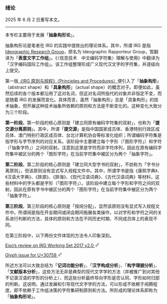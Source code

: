 ### 绪论

2025 年 6 月 2 日重写本文。

---

本专栏主要用于发展「**抽象构形论**」。

抽象构形论是笔者在 IRG 的实践中提炼出的理论体系。其中，所谓 IRG 是指 [Ideographic Research Group](https://www.unicode.org/irg/)，原名为 Ideographic Rapporteur Group，暂翻译为「**表意文字工作组**」。《〈信息技术　中文编码字符集〉理解与使用》中翻译为「汉字编码国际工作组」。该工作组整理形成广义现代汉文字的字符集，并逐级向上提交。

第一版[《IRG 原则与规程》（Principles and Procedures）](https://www.unicode.org/irg/docs/n1503-PPv1d2.pdf)便引入了「**抽象构形**」（abstract shape）和「**具象构形**」（actual shape）的概念对子。即便如此，虽然后续的各个版本都沿用了这对名词，但这对名词所指代的对象并非恒定不变，而是随着 IRG 的发展而变化。具体而言，虽然「抽象构形」总是「具象构形」的技术抽象，但开展这种技术抽象所依赖的原则和方法是不断变化的。这种变化大致分为三个阶段。

**第一阶段**。第一阶段的核心原则是「建立同原有编码字符集的双射」，也称为「**提交源分离原则**」。其中，所谓「**提交源**」是指中国国家成员体、香港特别行政区成员体、澳门特别行政区成员体、台北计算机协会等标准化组织；所谓编码字符集是指字形与字节序列的对应关系。该阶段中主要建立每个字形（「图形字符」）和字符（「抽象字符」）之间的双射。注意到这里是字符而非字符序列，因此在原有编码字符集中被区分的两个「图形字符」在当前字符集中被区分为两个「抽象字符」。

**第二阶段**。第二阶段的核心原则是「建立同大型字书的双射」，不妨称为「字书分离原则」，但该原则没有显式写入规程文件中。其中，所谓字书是指《康熙字典》、《汉语大字典》、《辞源》、《辞海》、《现代汉语词典》、《古代汉语词典》等材料，这些材料中的字头都是字形（「图形字符」）。该阶段中建立每个字形和字符之间的双射。因此在原有字书中被区分的两个「图形字符」在当前字符集中被区分为两个「抽象字符」。

**第三阶段**。第三阶段的核心原则是「按闹分配」，显然该原则没有显式写入规程文件中。所谓闹是指在开会期间或闭会期间施展各类操作，以对字形和字符之间的关系进行判断的方法，具体的原则和方法在不同历史时期、不同成员体上的表现不同。

在第三阶段中，以下两份文件体现的方法令人印象深刻。

[
Eiso’s review on IRG Working Set 2017 v2.0 ​
<svg width="14" height="14" viewBox="0 0 24 24" class="Zi Zi--InsertLink" fill="currentColor"><path fill-rule="evenodd" d="M5.327 18.883a3.005 3.005 0 0 1 0-4.25l2.608-2.607a.75.75 0 1 0-1.06-1.06l-2.608 2.607a4.505 4.505 0 0 0 6.37 6.37l2.608-2.607a.75.75 0 0 0-1.06-1.06l-2.608 2.607a3.005 3.005 0 0 1-4.25 0Zm5.428-11.799a.75.75 0 0 0 1.06 1.06L14.48 5.48a3.005 3.005 0 0 1 4.25 4.25l-2.665 2.665a.75.75 0 0 0 1.061 1.06l2.665-2.664a4.505 4.505 0 0 0-6.371-6.372l-2.665 2.665Zm5.323 2.117a.75.75 0 1 0-1.06-1.06l-7.072 7.07a.75.75 0 0 0 1.061 1.06l7.071-7.07Z" clip-rule="evenodd"></path></svg>
](https://appsrv.cse.cuhk.edu.hk/~irg/irg/irg50/IRGN2309EisoReviewWS2017v20.pdf)

[Glyph issue for U+30759
<svg width="14" height="14" viewBox="0 0 24 24" class="Zi Zi--InsertLink" fill="currentColor"><path fill-rule="evenodd" d="M5.327 18.883a3.005 3.005 0 0 1 0-4.25l2.608-2.607a.75.75 0 1 0-1.06-1.06l-2.608 2.607a4.505 4.505 0 0 0 6.37 6.37l2.608-2.607a.75.75 0 0 0-1.06-1.06l-2.608 2.607a3.005 3.005 0 0 1-4.25 0Zm5.428-11.799a.75.75 0 0 0 1.06 1.06L14.48 5.48a3.005 3.005 0 0 1 4.25 4.25l-2.665 2.665a.75.75 0 0 0 1.061 1.06l2.665-2.664a4.505 4.505 0 0 0-6.371-6.372l-2.665 2.665Zm5.323 2.117a.75.75 0 1 0-1.06-1.06l-7.072 7.07a.75.75 0 0 0 1.061 1.06l7.071-7.07Z" clip-rule="evenodd"></path></svg>
](https://appsrv.cse.cuhk.edu.hk/~irg/irg/irg57/IRGN2511U30759.pdf)

所述方法可以大致总结为「**记词功能分析**」、「**汉字构成分析**」、「**构字理据分析**」、「**文献版本分析**」，这些方法无非是典型的现代文字学的方法（并被推广到对其他不记录汉语的字形的分析上），而这些分析最终导向字形是否认同、字形如何归部的判断。这说明，通过发展和引导现代文字学的方法，可以形成不依赖于闹腾程度，即不依赖于工作组决策的字符集研制原则和方法。所形成的理论体系即称为「**抽象构形论**」。
